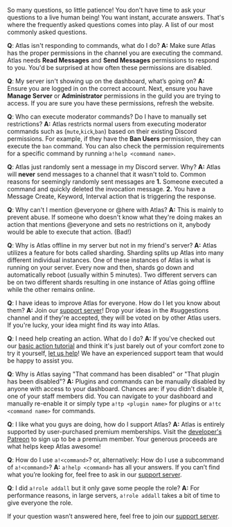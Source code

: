 So many questions, so little patience! You don't have time to ask your questions to a live human being! You want instant, accurate answers. That's where the frequently asked questions comes into play. A list of our most commonly asked questions.

**Q**: Atlas isn't responding to commands, what do I do?
**A:** Make sure Atlas has the proper permissions in the channel you are executing the command. Atlas needs **Read Messages** and **Send Messages** permissions to respond to you. You'd be surprised at how often these permissions are disabled.

**Q**: My server isn't showing up on the dashboard, what’s going on?
**A:** Ensure you are logged in on the correct account. Next, ensure you have **Manage Server** or **Administrator** permissions in the guild you are trying to access. If you are sure you have these permissions, refresh the website.

**Q**: Who can execute moderator commands? Do I have to manually set restrictions?
**A:** Atlas restricts normal users from executing moderator commands such as (`mute`,`kick`,`ban`) based on their existing Discord permissions. For example, if they have the **Ban Users** permission, they can execute the `ban` command. You can also check the permission requirements for a specific command by running `a!help <command name>`.

**Q**: Atlas just randomly sent a message in my Discord server. Why?
**A:** Atlas will **never** send messages to a channel that it wasn't told to. Common reasons for seemingly randomly sent messages are **1.** Someone executed a command and quickly deleted the invocation message. **2.** You have a Message Create, Keyword, Interval action that is triggering the response.

**Q**: Why can't I mention @everyone or @here with Atlas?
**A:** This is mainly to prevent abuse. If someone who doesn't know what they're doing makes an action that mentions @everyone and sets no restrictions on it, anybody would be able to execute that action. (Bad!)

**Q**: Why is Atlas offline in my server but not in my friend's server?
**A:** Atlas utilizes a feature for bots called sharding. Sharding splits up Atlas into many different individual instances. One of these instances of Atlas is what is running on your server. Every now and then, shards go down and automatically reboot (usually within 5 minutes). Two different servers can be on two different shards resulting in one instance of Atlas going offline while the other remains online.

**Q**: I have ideas to improve Atlas for everyone. How do I let you know about them?
**A:** Join our [support server](https://atlasbot.xyz/support)! Drop your ideas in the #suggestions channel and if they're accepted, they will be voted on by other Atlas users. If you're lucky, your idea might find its way into Atlas.

**Q**: I need help creating an action. What do I do?
**A:** If you've checked out our [basic action tutorial](https://atlasbot.xyz/documentation/tutorials/Actions/Basic_Action) and think it's just barely out of your comfort zone to try it yourself, [let us help](https://atlasbot.xyz/support)! We have an experienced support team that would be happy to assist you.

**Q**: Why is Atlas saying "That command has been disabled" or "That plugin has been disabled"?
**A:** Plugins and commands can be manually disabled by anyone with access to your dashboard. Chances are: if you didn't disable it, one of your staff members did. You can navigate to your dashboard and manually re-enable it or simply type `a!tp <plugin name>` for plugins or `a!tc <command name>` for commands.

**Q**: I like what you guys are doing, how do I support Atlas?
**A:** Atlas is entirely supported by user-purchased premium memberships. Visit the [developer's Patreon](https://www.patreon.com/NotSylver) to sign up to be a premium member. Your generous proceeds are what helps keep Atlas awesome!

**Q**: How do I use `a!<command>`? or, alternatively: How do I use a subcommand of `a!<command>`?
**A:** `a!help <command>` has all your answers. If you can’t find what you’re looking for, feel free to ask in our [support server](https://atlasbot.xyz/support).

**Q**: I did `a!role addall` but it only gave some people the role?
**A:** For performance reasons, in large servers, `a!role addall` takes a bit of time to give everyone the role.

If your question wasn’t answered here, feel free to join our [support server](https://atlasbot.xyz/support).
